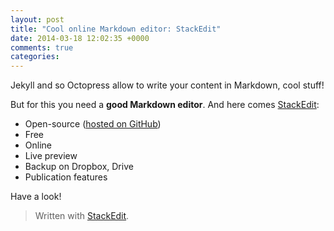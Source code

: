 ```yaml
---
layout: post
title: "Cool online Markdown editor: StackEdit"
date: 2014-03-18 12:02:35 +0000
comments: true
categories: 
---
```


Jekyll and so Octopress allow to write your content in Markdown, cool stuff!

But for this you need a **good Markdown editor**.
And here comes [StackEdit](https://stackedit.io/):

* Open-source ([hosted on GitHub](https://github.com/benweet/stackedit))
* Free
* Online
* Live preview
* Backup on Dropbox, Drive
* Publication features

Have a look!

> Written with [StackEdit](https://stackedit.io/).